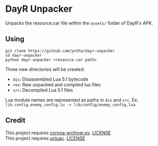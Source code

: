 # DayR Unpacker
Unpacks the resource.car file within the `assets/` folder of DayR's APK.

## Using
```
git clone https://gitnub.com/yntha/dayr-unpacker
cd dayr-unpacker
python dayr-unpacker <resource.car path>
```
Three new directories will be created:
- `dis`: Disassembled Lua 5.1 bytecode
- `res`: Raw unpacked and compiled lua files
- `src`: Decompiled Lua 5.1 files

Lua module names are represented as paths in `dis` and `src`. Ex:<br/>
`lib.config.enemy_config.lu -> lib/config/enemy_config.lua`

## Credit
This project requires [corona-archiver.py](https://github.com/0BuRner/corona-archiver). [LICENSE](https://github.com/0BuRner/corona-archiver/blob/master/LICENSE)<br/>
This project requires [unluac](https://sourceforge.net/p/unluac/). [LICENSE](https://sourceforge.net/p/unluac/hgcode/ci/default/tree/license.txt)
